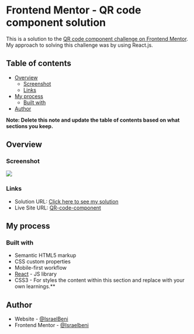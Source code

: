 # Frontend Mentor - QR code component solution

This is a solution to the [QR code component challenge on Frontend Mentor](https://www.frontendmentor.io/challenges/qr-code-component-iux_sIO_H). My approach to solving this challenge was by using React.js.

## Table of contents

- [Overview](#overview)
  - [Screenshot](#screenshot)
  - [Links](#links)
- [My process](#my-process)
  - [Built with](#built-with)
- [Author](#author)

**Note: Delete this note and update the table of contents based on what sections you keep.**

## Overview

### Screenshot

![](./images/qr-dtp-screenshot.png)

### Links

- Solution URL: [Click here to see my solution](https://www.frontendmentor.io/challenges/qr-code-component-iux_sIO_H/hub/qr-code-component-55g6aXv21)
- Live Site URL: [QR-code-component](https://israel-beni.github.io/QR-code-component/)

## My process

### Built with

- Semantic HTML5 markup
- CSS custom properties
- Mobile-first workflow
- [React](https://reactjs.org/) - JS library
- CSS3 - For styles
 the content within this section and replace with your own learnings.**

## Author

- Website - [@IsraelBeni](https://www.github.com/israel-beni)
- Frontend Mentor - [@Israelbeni](https://www.frontendmentor.io/profile/yourusername)
